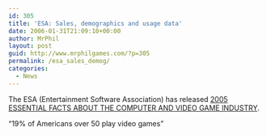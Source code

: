 ```yaml
---
id: 305
title: 'ESA: Sales, demographics and usage data'
date: 2006-01-31T21:09:10+00:00
author: MrPhil
layout: post
guid: http://www.mrphilgames.com/?p=305
permalink: /esa_sales_demog/
categories:
  - News
---
```

The ESA (Entertainment Software Association) has released [2005 ESSENTIAL FACTS ABOUT THE COMPUTER AND VIDEO GAME INDUSTRY](http://news.softpedia.com/news/ESA-S-2005-Essential-Facts-About-the-Computer-and-Video-Game-Industry-11841.shtml).
  
&#8220;19% of Americans over 50 play video games&#8221;
